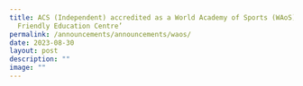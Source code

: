 ```yaml
---
title: ACS (Independent) accredited as a World Academy of Sports (WAoS) ‘Athlete
  Friendly Education Centre’
permalink: /announcements/announcements/waos/
date: 2023-08-30
layout: post
description: ""
image: ""
---
```

